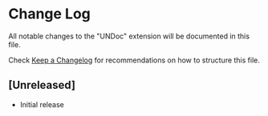 # Change Log

All notable changes to the "UNDoc" extension will be documented in this file.

Check [Keep a Changelog](http://keepachangelog.com/) for recommendations on how to structure this file.

## [Unreleased]

- Initial release